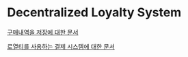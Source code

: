 # Decentralized Loyalty System


[구매내역을 저장에 대한 문서](docs%2Fversion-2-0-0%2Fdms-store-purchase%2Fstore-purchase.md)

[로열티를 사용하는 결제 시스템에 대한 문서](docs%2Fversion-2-0-0%2Fdms-relay%2Floyalty-payment.md)
